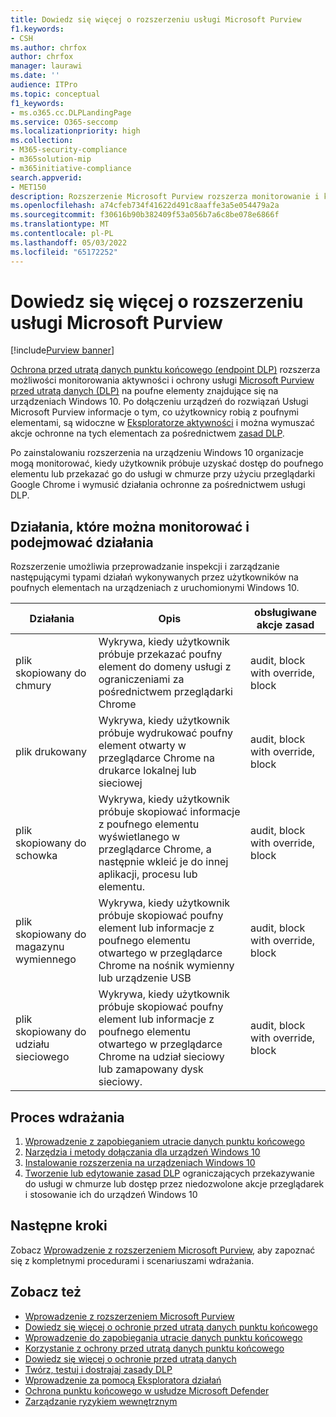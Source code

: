 ```yaml
---
title: Dowiedz się więcej o rozszerzeniu usługi Microsoft Purview
f1.keywords:
- CSH
ms.author: chrfox
author: chrfox
manager: laurawi
ms.date: ''
audience: ITPro
ms.topic: conceptual
f1_keywords:
- ms.o365.cc.DLPLandingPage
ms.service: O365-seccomp
ms.localizationpriority: high
ms.collection:
- M365-security-compliance
- m365solution-mip
- m365initiative-compliance
search.appverid:
- MET150
description: Rozszerzenie Microsoft Purview rozszerza monitorowanie i kontrolę działań dotyczących plików i akcji ochronnych na przeglądarkę Google Chrome
ms.openlocfilehash: a74cfeb734f41622d491c8aaffe3a5e054479a2a
ms.sourcegitcommit: f30616b90b382409f53a056b7a6c8be078e6866f
ms.translationtype: MT
ms.contentlocale: pl-PL
ms.lasthandoff: 05/03/2022
ms.locfileid: "65172252"
---
```

# <a name="learn-about-the-microsoft-purview-extension"></a>Dowiedz się więcej o rozszerzeniu usługi Microsoft Purview

[!include[Purview banner](../includes/purview-rebrand-banner.md)]

[Ochrona przed utratą danych punktu końcowego (endpoint DLP)](endpoint-dlp-learn-about.md) rozszerza możliwości monitorowania aktywności i ochrony usługi [Microsoft Purview przed utratą danych (DLP)](dlp-learn-about-dlp.md) na poufne elementy znajdujące się na urządzeniach Windows 10. Po dołączeniu urządzeń do rozwiązań Usługi Microsoft Purview informacje o tym, co użytkownicy robią z poufnymi elementami, są widoczne w [Eksploratorze aktywności](data-classification-activity-explorer.md) i można wymuszać akcje ochronne na tych elementach za pośrednictwem [zasad DLP](create-test-tune-dlp-policy.md).

Po zainstalowaniu rozszerzenia na urządzeniu Windows 10 organizacje mogą monitorować, kiedy użytkownik próbuje uzyskać dostęp do poufnego elementu lub przekazać go do usługi w chmurze przy użyciu przeglądarki Google Chrome i wymusić działania ochronne za pośrednictwem usługi DLP.  

## <a name="activities-you-can-monitor-and-take-action-on"></a>Działania, które można monitorować i podejmować działania

Rozszerzenie umożliwia przeprowadzanie inspekcji i zarządzanie następującymi typami działań wykonywanych przez użytkowników na poufnych elementach na urządzeniach z uruchomionymi Windows 10.

Działania |Opis  | obsługiwane akcje zasad|
|---------|---------|---------|
|plik skopiowany do chmury  | Wykrywa, kiedy użytkownik próbuje przekazać poufny element do domeny usługi z ograniczeniami za pośrednictwem przeglądarki Chrome |audit, block with override, block|
|plik drukowany  |Wykrywa, kiedy użytkownik próbuje wydrukować poufny element otwarty w przeglądarce Chrome na drukarce lokalnej lub sieciowej |audit, block with override, block|
|plik skopiowany do schowka |Wykrywa, kiedy użytkownik próbuje skopiować informacje z poufnego elementu wyświetlanego w przeglądarce Chrome, a następnie wkleić je do innej aplikacji, procesu lub elementu. |audit, block with override, block|
|plik skopiowany do magazynu wymiennego    | Wykrywa, kiedy użytkownik próbuje skopiować poufny element lub informacje z poufnego elementu otwartego w przeglądarce Chrome na nośnik wymienny lub urządzenie USB |audit, block with override, block|
|plik skopiowany do udziału sieciowego  |Wykrywa, kiedy użytkownik próbuje skopiować poufny element lub informacje z poufnego elementu otwartego w przeglądarce Chrome na udział sieciowy lub zamapowany dysk sieciowy.|audit, block with override, block |

## <a name="deployment-process"></a>Proces wdrażania
1. [Wprowadzenie z zapobieganiem utracie danych punktu końcowego](endpoint-dlp-getting-started.md)
2. [Narzędzia i metody dołączania dla urządzeń Windows 10](device-onboarding-overview.md)
3. [Instalowanie rozszerzenia na urządzeniach Windows 10](dlp-chrome-get-started.md)
4. [Tworzenie lub edytowanie zasad DLP](create-test-tune-dlp-policy.md) ograniczających przekazywanie do usługi w chmurze lub dostęp przez niedozwolone akcje przeglądarek i stosowanie ich do urządzeń Windows 10

## <a name="next-steps"></a>Następne kroki

Zobacz [Wprowadzenie z rozszerzeniem Microsoft Purview](dlp-chrome-get-started.md), aby zapoznać się z kompletnymi procedurami i scenariuszami wdrażania.

## <a name="see-also"></a>Zobacz też

- [Wprowadzenie z rozszerzeniem Microsoft Purview](dlp-chrome-get-started.md)
- [Dowiedz się więcej o ochronie przed utratą danych punktu końcowego](endpoint-dlp-learn-about.md)
- [Wprowadzenie do zapobiegania utracie danych punktu końcowego](endpoint-dlp-getting-started.md)
- [Korzystanie z ochrony przed utratą danych punktu końcowego](endpoint-dlp-using.md)
- [Dowiedz się więcej o ochronie przed utratą danych](dlp-learn-about-dlp.md)
- [Twórz, testuj i dostrajaj zasady DLP](create-test-tune-dlp-policy.md)
- [Wprowadzenie za pomocą Eksploratora działań](data-classification-activity-explorer.md)
- [Ochrona punktu końcowego w usłudze Microsoft Defender](/windows/security/threat-protection/)
- [Zarządzanie ryzykiem wewnętrznym](insider-risk-management.md)
